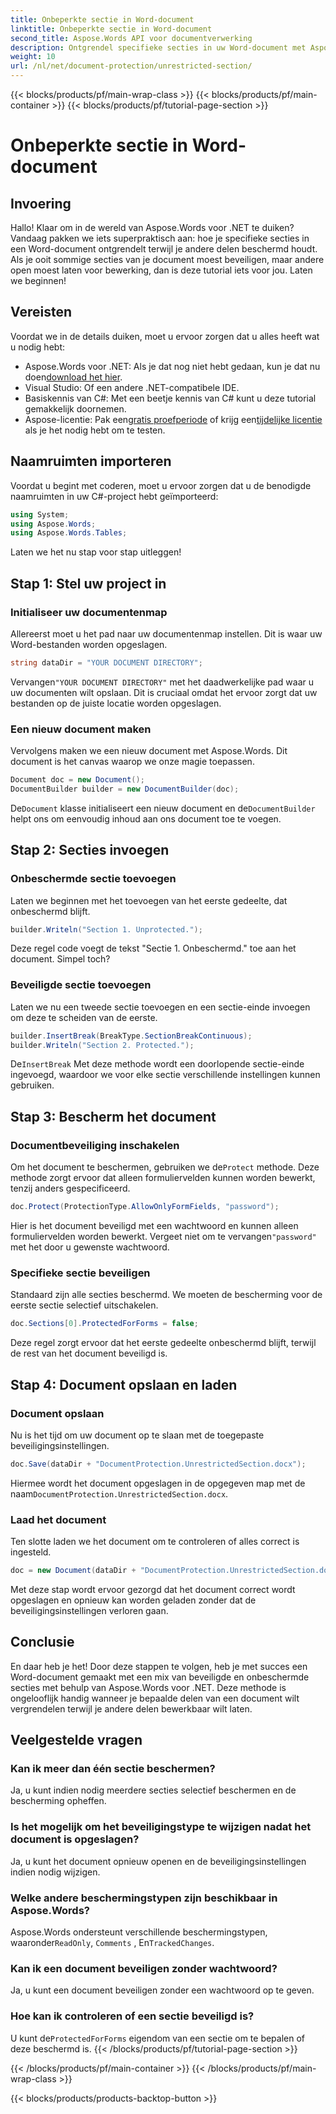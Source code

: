 ```yaml
---
title: Onbeperkte sectie in Word-document
linktitle: Onbeperkte sectie in Word-document
second_title: Aspose.Words API voor documentverwerking
description: Ontgrendel specifieke secties in uw Word-document met Aspose.Words voor .NET met deze stapsgewijze handleiding. Perfect voor het beschermen van gevoelige content.
weight: 10
url: /nl/net/document-protection/unrestricted-section/
---
```


{{< blocks/products/pf/main-wrap-class >}}
{{< blocks/products/pf/main-container >}}
{{< blocks/products/pf/tutorial-page-section >}}

# Onbeperkte sectie in Word-document

## Invoering

Hallo! Klaar om in de wereld van Aspose.Words voor .NET te duiken? Vandaag pakken we iets superpraktisch aan: hoe je specifieke secties in een Word-document ontgrendelt terwijl je andere delen beschermd houdt. Als je ooit sommige secties van je document moest beveiligen, maar andere open moest laten voor bewerking, dan is deze tutorial iets voor jou. Laten we beginnen!

## Vereisten

Voordat we in de details duiken, moet u ervoor zorgen dat u alles heeft wat u nodig hebt:

-  Aspose.Words voor .NET: Als je dat nog niet hebt gedaan, kun je dat nu doen[download het hier](https://releases.aspose.com/words/net/).
- Visual Studio: Of een andere .NET-compatibele IDE.
- Basiskennis van C#: Met een beetje kennis van C# kunt u deze tutorial gemakkelijk doornemen.
-  Aspose-licentie: Pak een[gratis proefperiode](https://releases.aspose.com/) of krijg een[tijdelijke licentie](https://purchase.aspose.com/temporary-license/) als je het nodig hebt om te testen.

## Naamruimten importeren

Voordat u begint met coderen, moet u ervoor zorgen dat u de benodigde naamruimten in uw C#-project hebt geïmporteerd:

```csharp
using System;
using Aspose.Words;
using Aspose.Words.Tables;
```

Laten we het nu stap voor stap uitleggen!

## Stap 1: Stel uw project in

### Initialiseer uw documentenmap

Allereerst moet u het pad naar uw documentenmap instellen. Dit is waar uw Word-bestanden worden opgeslagen.

```csharp
string dataDir = "YOUR DOCUMENT DIRECTORY";
```

 Vervangen`"YOUR DOCUMENT DIRECTORY"` met het daadwerkelijke pad waar u uw documenten wilt opslaan. Dit is cruciaal omdat het ervoor zorgt dat uw bestanden op de juiste locatie worden opgeslagen.

### Een nieuw document maken

Vervolgens maken we een nieuw document met Aspose.Words. Dit document is het canvas waarop we onze magie toepassen.

```csharp
Document doc = new Document();
DocumentBuilder builder = new DocumentBuilder(doc);
```

 De`Document` klasse initialiseert een nieuw document en de`DocumentBuilder` helpt ons om eenvoudig inhoud aan ons document toe te voegen.

## Stap 2: Secties invoegen

### Onbeschermde sectie toevoegen

Laten we beginnen met het toevoegen van het eerste gedeelte, dat onbeschermd blijft.

```csharp
builder.Writeln("Section 1. Unprotected.");
```

Deze regel code voegt de tekst "Sectie 1. Onbeschermd." toe aan het document. Simpel toch?

### Beveiligde sectie toevoegen

Laten we nu een tweede sectie toevoegen en een sectie-einde invoegen om deze te scheiden van de eerste.

```csharp
builder.InsertBreak(BreakType.SectionBreakContinuous);
builder.Writeln("Section 2. Protected.");
```

 De`InsertBreak` Met deze methode wordt een doorlopende sectie-einde ingevoegd, waardoor we voor elke sectie verschillende instellingen kunnen gebruiken.

## Stap 3: Bescherm het document

### Documentbeveiliging inschakelen

 Om het document te beschermen, gebruiken we de`Protect` methode. Deze methode zorgt ervoor dat alleen formuliervelden kunnen worden bewerkt, tenzij anders gespecificeerd.

```csharp
doc.Protect(ProtectionType.AllowOnlyFormFields, "password");
```

 Hier is het document beveiligd met een wachtwoord en kunnen alleen formuliervelden worden bewerkt. Vergeet niet om te vervangen`"password"` met het door u gewenste wachtwoord.

### Specifieke sectie beveiligen

Standaard zijn alle secties beschermd. We moeten de bescherming voor de eerste sectie selectief uitschakelen.

```csharp
doc.Sections[0].ProtectedForForms = false;
```

Deze regel zorgt ervoor dat het eerste gedeelte onbeschermd blijft, terwijl de rest van het document beveiligd is.

## Stap 4: Document opslaan en laden

### Document opslaan

Nu is het tijd om uw document op te slaan met de toegepaste beveiligingsinstellingen.

```csharp
doc.Save(dataDir + "DocumentProtection.UnrestrictedSection.docx");
```

 Hiermee wordt het document opgeslagen in de opgegeven map met de naam`DocumentProtection.UnrestrictedSection.docx`.

### Laad het document

Ten slotte laden we het document om te controleren of alles correct is ingesteld.

```csharp
doc = new Document(dataDir + "DocumentProtection.UnrestrictedSection.docx");
```

Met deze stap wordt ervoor gezorgd dat het document correct wordt opgeslagen en opnieuw kan worden geladen zonder dat de beveiligingsinstellingen verloren gaan.

## Conclusie

En daar heb je het! Door deze stappen te volgen, heb je met succes een Word-document gemaakt met een mix van beveiligde en onbeschermde secties met behulp van Aspose.Words voor .NET. Deze methode is ongelooflijk handig wanneer je bepaalde delen van een document wilt vergrendelen terwijl je andere delen bewerkbaar wilt laten.

## Veelgestelde vragen

### Kan ik meer dan één sectie beschermen?
Ja, u kunt indien nodig meerdere secties selectief beschermen en de bescherming opheffen.

### Is het mogelijk om het beveiligingstype te wijzigen nadat het document is opgeslagen?
Ja, u kunt het document opnieuw openen en de beveiligingsinstellingen indien nodig wijzigen.

### Welke andere beschermingstypen zijn beschikbaar in Aspose.Words?
 Aspose.Words ondersteunt verschillende beschermingstypen, waaronder`ReadOnly`, `Comments` , En`TrackedChanges`.

### Kan ik een document beveiligen zonder wachtwoord?
Ja, u kunt een document beveiligen zonder een wachtwoord op te geven.

### Hoe kan ik controleren of een sectie beveiligd is?
 U kunt de`ProtectedForForms` eigendom van een sectie om te bepalen of deze beschermd is.
{{< /blocks/products/pf/tutorial-page-section >}}

{{< /blocks/products/pf/main-container >}}
{{< /blocks/products/pf/main-wrap-class >}}

{{< blocks/products/products-backtop-button >}}
